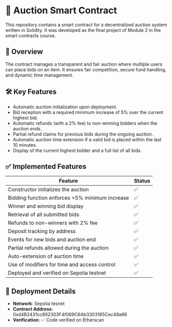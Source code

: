 # 🧾 Auction Smart Contract 

This repository contains a smart contract for a decentralized auction system written in Solidity. It was developed as the final project of Module 2 in the smart contracts course.

## 📍 Overview

The contract manages a transparent and fair auction where multiple users can place bids on an item. It ensures fair competition, secure fund handling, and dynamic time management.

## 🛠️ Key Features

- Automatic auction initialization upon deployment.
- Bid reception with a required minimum increase of 5% over the current highest bid.
- Automatic refunds (with a 2% fee) to non-winning bidders when the auction ends.
- Partial refund claims for previous bids during the ongoing auction.
- Automatic auction time extension if a valid bid is placed within the last 10 minutes.
- Display of the current highest bidder and a full list of all bids.

## ✅ Implemented Features

| Feature                                              | Status |
|------------------------------------------------------|--------|
| Constructor initializes the auction                  | ✅     |
| Bidding function enforces +5% minimum increase       | ✅     |
| Winner and winning bid display                       | ✅     |
| Retrieval of all submitted bids                      | ✅     |
| Refunds to non-winners with 2% fee                   | ✅     |
| Deposit tracking by address                          | ✅     |
| Events for new bids and auction end                  | ✅     |
| Partial refunds allowed during the auction           | ✅     |
| Auto-extension of auction time                       | ✅     |
| Use of modifiers for time and access control         | ✅     |
| Deployed and verified on Sepolia testnet             | ✅     |

## 🚀 Deployment Details

- **Network**: Sepolia  tesnet
- **Contract Address**: 0xd4B2431cc892303F4f069C6Ab3303185Cec48a66
- **Verification**: ✅ Code verified on Etherscan




